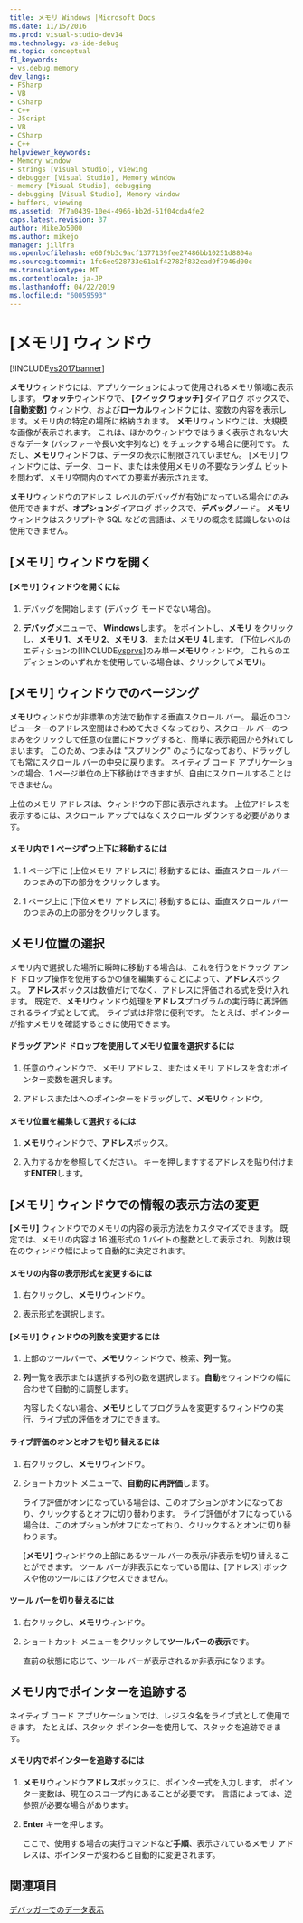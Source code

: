 ```yaml
---
title: メモリ Windows |Microsoft Docs
ms.date: 11/15/2016
ms.prod: visual-studio-dev14
ms.technology: vs-ide-debug
ms.topic: conceptual
f1_keywords:
- vs.debug.memory
dev_langs:
- FSharp
- VB
- CSharp
- C++
- JScript
- VB
- CSharp
- C++
helpviewer_keywords:
- Memory window
- strings [Visual Studio], viewing
- debugger [Visual Studio], Memory window
- memory [Visual Studio], debugging
- debugging [Visual Studio], Memory window
- buffers, viewing
ms.assetid: 7f7a0439-10e4-4966-bb2d-51f04cda4fe2
caps.latest.revision: 37
author: MikeJo5000
ms.author: mikejo
manager: jillfra
ms.openlocfilehash: e60f9b3c9acf1377139fee27486bb10251d8804a
ms.sourcegitcommit: 1fc6ee928733e61a1f42782f832ead9f7946d00c
ms.translationtype: MT
ms.contentlocale: ja-JP
ms.lasthandoff: 04/22/2019
ms.locfileid: "60059593"
---
```

# <a name="memory-windows"></a>[メモリ] ウィンドウ
[!INCLUDE[vs2017banner](../includes/vs2017banner.md)]

**メモリ**ウィンドウには、アプリケーションによって使用されるメモリ領域に表示します。 **ウォッチ**ウィンドウで、 **[クイック ウォッチ]** ダイアログ ボックスで、 **[自動変数]** ウィンドウ、および**ローカル**ウィンドウには、変数の内容を表示します。メモリ内の特定の場所に格納されます。 **メモリ**ウィンドウには、大規模な画像が表示されます。 これは、ほかのウィンドウではうまく表示されない大きなデータ (バッファーや長い文字列など) をチェックする場合に便利です。 ただし、**メモリ**ウィンドウは、データの表示に制限されていません。 [メモリ] ウィンドウには、データ、コード、または未使用メモリの不要なランダム ビットを問わず、メモリ空間内のすべての要素が表示されます。  
  
 **メモリ**ウィンドウのアドレス レベルのデバッグが有効になっている場合にのみ使用できますが、**オプション**ダイアログ ボックスで、**デバッグ**ノード。 **メモリ**ウィンドウはスクリプトや SQL などの言語は、メモリの概念を認識しないのは使用できません。  
  
## <a name="opening-a-memory-window"></a>[メモリ] ウィンドウを開く  
  
#### <a name="to-open-a-memory-window"></a>[メモリ] ウィンドウを開くには  
  
1. デバッグを開始します (デバッグ モードでない場合)。  
  
2. **デバッグ**メニューで、 **Windows**します。 をポイントし、**メモリ** をクリックし、**メモリ 1**、**メモリ 2**、**メモリ 3**、または**メモリ 4**します。 (下位レベルのエディションの[!INCLUDE[vsprvs](../includes/vsprvs-md.md)]のみ単一**メモリ**ウィンドウ。 これらのエディションのいずれかを使用している場合は、クリックして**メモリ**)。  
  
## <a name="paging-in-the-memory-window"></a>[メモリ] ウィンドウでのページング  
 **メモリ**ウィンドウが非標準の方法で動作する垂直スクロール バー。 最近のコンピューターのアドレス空間はきわめて大きくなっており、スクロール バーのつまみをクリックして任意の位置にドラッグすると、簡単に表示範囲から外れてしまいます。 このため、つまみは "スプリング" のようになっており、ドラッグしても常にスクロール バーの中央に戻ります。 ネイティブ コード アプリケーションの場合、1 ページ単位の上下移動はできますが、自由にスクロールすることはできません。  
  
 上位のメモリ アドレスは、ウィンドウの下部に表示されます。 上位アドレスを表示するには、スクロール アップではなくスクロール ダウンする必要があります。  
  
#### <a name="to-page-up-or-down-in-memory"></a>メモリ内で 1 ページずつ上下に移動するには  
  
1. 1 ページ下に (上位メモリ アドレスに) 移動するには、垂直スクロール バーのつまみの下の部分をクリックします。  
  
2. 1 ページ上に (下位メモリ アドレスに) 移動するには、垂直スクロール バーのつまみの上の部分をクリックします。  
  
## <a name="selecting-a-memory-location"></a>メモリ位置の選択  
 メモリ内で選択した場所に瞬時に移動する場合は、これを行うをドラッグ アンド ドロップ操作を使用するかの値を編集することによって、**アドレス**ボックス。 **アドレス**ボックスは数値だけでなく、アドレスに評価される式を受け入れます。 既定で、**メモリ**ウィンドウ処理を**アドレス**プログラムの実行時に再評価されるライブ式として式。 ライブ式は非常に便利です。 たとえば、ポインターが指すメモリを確認するときに使用できます。  
  
#### <a name="to-select-a-memory-location-by-dragging-and-dropping"></a>ドラッグ アンド ドロップを使用してメモリ位置を選択するには  
  
1. 任意のウィンドウで、メモリ アドレス、またはメモリ アドレスを含むポインター変数を選択します。  
  
2. アドレスまたはへのポインターをドラッグして、**メモリ**ウィンドウ。  
  
#### <a name="to-select-a-memory-location-by-editing"></a>メモリ位置を編集して選択するには  
  
1. **メモリ**ウィンドウで、**アドレス**ボックス。  
  
2. 入力するかを参照してください。 キーを押しますするアドレスを貼り付けます**ENTER**します。  
  
## <a name="changing-the-way-the-memory-window-displays-information"></a>[メモリ] ウィンドウでの情報の表示方法の変更  
 **[メモリ]** ウィンドウでのメモリの内容の表示方法をカスタマイズできます。 既定では、メモリの内容は 16 進形式の 1 バイトの整数として表示され、列数は現在のウィンドウ幅によって自動的に決定されます。  
  
#### <a name="to-change-the-format-of-the-memory-contents"></a>メモリの内容の表示形式を変更するには  
  
1. 右クリックし、**メモリ**ウィンドウ。  
  
2. 表示形式を選択します。  
  
#### <a name="to-change-the-number-of-columns-in-the-memory-window"></a>[メモリ] ウィンドウの列数を変更するには  
  
1. 上部のツールバーで、**メモリ**ウィンドウで、検索、**列**一覧。  
  
2. **列**一覧を表示または選択する列の数を選択します。**自動**をウィンドウの幅に合わせて自動的に調整します。  
  
   内容したくない場合、**メモリ**としてプログラムを変更するウィンドウの実行、ライブ式の評価をオフにできます。  
  
#### <a name="to-toggle-live-evaluation"></a>ライブ評価のオンとオフを切り替えるには  
  
1. 右クリックし、**メモリ**ウィンドウ。  
  
2. ショートカット メニューで、**自動的に再評価**します。  
  
    ライブ評価がオンになっている場合は、このオプションがオンになっており、クリックするとオフに切り替わります。 ライブ評価がオフになっている場合は、このオプションがオフになっており、クリックするとオンに切り替わります。  
  
   **[メモリ]** ウィンドウの上部にあるツール バーの表示/非表示を切り替えることができます。 ツール バーが非表示になっている間は、[アドレス] ボックスや他のツールにはアクセスできません。  
  
#### <a name="to-toggle-the-toolbar"></a>ツール バーを切り替えるには  
  
1. 右クリックし、**メモリ**ウィンドウ。  
  
2. ショートカット メニューをクリックして**ツールバーの表示**です。  
  
     直前の状態に応じて、ツール バーが表示されるか非表示になります。  
  
## <a name="following-a-pointer-through-memory"></a>メモリ内でポインターを追跡する  
 ネイティブ コード アプリケーションでは、レジスタ名をライブ式として使用できます。 たとえば、スタック ポインターを使用して、スタックを追跡できます。  
  
#### <a name="to-follow-a-pointer-through-memory"></a>メモリ内でポインターを追跡するには  
  
1. **メモリ**ウィンドウ**アドレス**ボックスに、ポインター式を入力します。 ポインター変数は、現在のスコープ内にあることが必要です。 言語によっては、逆参照が必要な場合があります。  
  
2. **Enter** キーを押します。  
  
     ここで、使用する場合の実行コマンドなど**手順**、表示されているメモリ アドレスは、ポインターが変わると自動的に変更されます。  
  
## <a name="see-also"></a>関連項目  
 [デバッガーでのデータ表示](../debugger/viewing-data-in-the-debugger.md)
